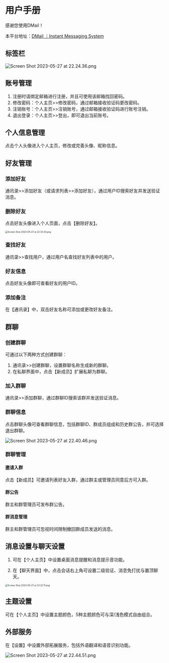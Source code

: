 # 用户手册

感谢您使用DMail！

本平台地址：[DMail ｜Instant Messaging System ](https://dmail-web-tombdisco.app.secoder.net/)

## 标签栏

![Screen Shot 2023-05-27 at 22.24.36.png](https://s2.loli.net/2023/05/27/QcJvtHPZohgLYX6.png)



## 账号管理

1. 注册时请绑定邮箱进行注册，并且可使用该邮箱找回密码。
2. 修改密码：个人主页>>修改密码，通过邮箱接收验证码更改密码。
3. 注销账号：个人主页>>注销账号，通过邮箱接收验证码进行账号注销。
4. 退出登录：个人主页>>登出，即可退出当前账号。



## 个人信息管理

点击个人头像进入个人主页，修改或完善头像、昵称信息。



## 好友管理

### 添加好友

通讯录>>添加好友（或请求列表>>添加好友），通过用户ID搜索好友并发送验证消息。

### 删除好友

点击好友头像进入个人页面，点击【删除好友】。

<img src="https://s2.loli.net/2023/05/27/wZOji9r8gBLeWzb.png" alt="Screen Shot 2023-05-27 at 22.33.43.png" style="zoom: 50%;" />

### 查找好友

通讯录>>查找用户，通过用户名查找好友列表中的用户。

### 好友信息

点击好友头像即可查看好友的用户ID。

### 添加备注

在【通讯录】中，双击好友名称可添加或更改好友备注。



## 群聊

### 创建群聊

可通过以下两种方式创建群聊：

1. 通讯录>>创建群聊，设置群聊名称生成新的群聊。
2. 在私聊界面中，点击【新成员】扩展私聊为群聊。

### 加入群聊

通讯录>>添加群聊，通过群聊ID搜索该群并发送验证消息。

### 群聊信息

点击群聊头像可查看群聊信息，包括群聊ID、群成员组成和历史群公告，并可选择退出群聊。

![Screen Shot 2023-05-27 at 22.40.46.png](https://s2.loli.net/2023/05/27/ivV6lL5JG3K2Msd.png)

### 群聊管理

#### 邀请入群

点击【新成员】可邀请列表好友入群，通过群主或管理员同意后方可入群。

#### 群公告

群主和群管理员可发布群公告。

#### 群消息管理

群主和群管理员可忽视时间限制撤回群成员发送的消息。



## 消息设置与聊天设置

1. 可在【个人主页】中设置桌面消息提醒和消息提示音功能。

2. 在【聊天界面】中，点击会话右上角可设置二级验证、消息免打扰与置顶聊天。

<img src="https://s2.loli.net/2023/05/27/qkImhA8zrBtolCf.png" alt="Screen Shot 2023-05-27 at 23.22.11.png" style="zoom:50%;" />

## 主题设置

可在【个人主页】中设置主题颜色，5种主题颜色可与深/浅色模式自由组合。



## 外部服务

在【设置】中设置外部拓展服务，包括外语翻译和语音识别功能。

![Screen Shot 2023-05-27 at 22.44.51.png](https://s2.loli.net/2023/05/27/oxSAzX5uBv3HtOb.png)